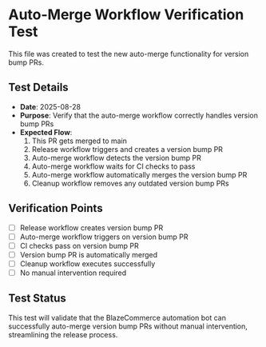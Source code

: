 # Auto-Merge Workflow Verification Test

This file was created to test the new auto-merge functionality for version bump PRs.

## Test Details

- **Date**: 2025-08-28
- **Purpose**: Verify that the auto-merge workflow correctly handles version bump PRs
- **Expected Flow**:
  1. This PR gets merged to main
  2. Release workflow triggers and creates a version bump PR
  3. Auto-merge workflow detects the version bump PR
  4. Auto-merge workflow waits for CI checks to pass
  5. Auto-merge workflow automatically merges the version bump PR
  6. Cleanup workflow removes any outdated version bump PRs

## Verification Points

- [ ] Release workflow creates version bump PR
- [ ] Auto-merge workflow triggers on version bump PR
- [ ] CI checks pass on version bump PR
- [ ] Version bump PR is automatically merged
- [ ] Cleanup workflow executes successfully
- [ ] No manual intervention required

## Test Status

This test will validate that the BlazeCommerce automation bot can successfully auto-merge version bump PRs without manual intervention, streamlining the release process.
